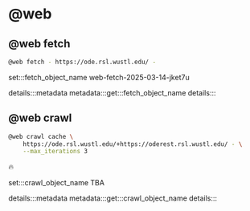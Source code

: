 # @web

## @web fetch

```bash
@web fetch - https://ode.rsl.wustl.edu/ -
```

set:::fetch_object_name web-fetch-2025-03-14-jket7u

details:::metadata
metadata:::get:::fetch_object_name
details:::

## @web crawl

```bash
@web crawl cache \
    https://ode.rsl.wustl.edu/+https://oderest.rsl.wustl.edu/ - \
    --max_iterations 3
```

🔥

set:::crawl_object_name TBA

details:::metadata
metadata:::get:::crawl_object_name
details:::